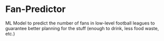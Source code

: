 # Fan-Predictor
ML Model to predict the number of fans in low-level football leagues to guarantee better planning for the stuff (enough to drink, less food waste, etc.)
